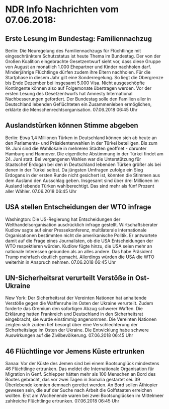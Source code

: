 # NDR Info Nachrichten vom 07.06.2018:


## Erste Lesung im Bundestag: Familiennachzug
Berlin: Die Neuregelung des Familiennachzugs für Flüchtlinge mit eingeschränktem Schutzstatus ist heute Thema im Bundestag. Der von der Großen Koalition eingebrachte Gesetzentwurf sieht vor, dass diese Gruppe von August an monatlich 1.000 Ehepartner und Kinder nachholen darf. Minderjährige Flüchtlinge dürfen zudem ihre Eltern nachholen. Für die Startphase in diesem Jahr gilt eine Sonderregelung. So liegt die Obergrenze bis Ende Dezember bei insgesamt 5.000 Visa. Nicht ausgeschöpfte Kontingente können also auf Folgemonate übertragen werden. Vor der ersten Lesung des Gesetzentwurfs hat Amnesty International Nachbesserungen gefordert. Der Bundestag solle den Familien aller in Deutschland lebenden Geflüchteten ein Zusammenleben ermöglichen, erklärte die Menschenrechtsorganisation. 07.06.2018 06:45 Uhr 

## Auslandstürken können Stimme abgeben
Berlin:	Etwa 1,4 Millionen Türken in Deutschland können sich ab heute an den Parlaments- und Präsidentenwahlen in der Türkei beteiligen. Bis zum 19. Juni sind die Wahllokale in mehreren Städten geöffnet - darunter Hamburg und Hannover. Die eigentliche Abstimmung in der Türkei findet am 24. Juni statt. Bei vergangenen Wahlen war die Unterstützung für Staatschef Erdogan bei den in Deutschland lebenden Türken größer als bei denen in der Türkei selbst. Da jüngsten Umfragen zufolge ein Sieg Erdogans in der ersten Runde nicht gesichert ist, könnten die Stimmen aus dem Ausland den Ausschlag geben. Insgesamt sind über drei Millionen im Ausland lebende Türken wahlberechtigt. Das sind mehr als fünf Prozent aller Wähler. 07.06.2018 06:45 Uhr 

## USA stellen Entscheidungen der WTO infrage
Washington: Die US-Regierung hat Entscheidungen der Welthandelsorganisation ausdrücklich infrage gestellt. Wirtschaftsberater Kudlow sagte auf einer Pressekonferenz, multilaterale internationale Organisationen bestimmten nicht die amerikanische Politik. Er antwortete damit auf die Frage eines Journalisten, ob die USA Entscheidungen der WTO respektieren würden. Kudlow fügte hinzu, die USA seien mehr an nationale Interessen gebunden als an alles andere. Das habe Präsident Trump mehrfach deutlich gemacht. Allerdings würden die USA die WTO weiterhin in Anspruch nehmen. 07.06.2018 06:45 Uhr 

## UN-Sicherheitsrat verurteilt Verstöße in Ost-Ukraine
New York:	Der Sicherheitsrat der Vereinten Nationen hat anhaltende Verstöße gegen die Waffenruhe im Osten der Ukraine verurteilt. Zudem forderte das Gremium den sofortigen Abzug schwerer Waffen. Die Erklärung hatten Frankreich und Deutschland in den Sicherheitsrat eingebracht, sie wurde einstimmig angenommen. Die Vereinten Nationen zeigten sich zudem tief besorgt über eine Verschlechterung der Sicherheitslage im Osten der Ukraine. Die Entwicklung habe schwere Auswirkungen auf die Zivilbevölkerung. 07.06.2018 06:45 Uhr 

## 46 Flüchtlinge vor Jemens Küste ertrunken
Sanaa: Vor der Küste des Jemen sind bei einem Bootsunglück mindestens 46 Flüchtlinge ertrunken. Das meldet die Internationale Organisation für Migration in Genf. Schlepper hätten mehr als 100 Menschen an Bord des Bootes gebracht, das vor zwei Tagen in Somalia gestartet sei. 39 Überlebende konnten demnach gerettet werden. An Bord sollen Äthiopier gewesen sein, die auf der Suche nach Arbeit die Golfstaaten erreichen wollten. Erst am Wochenende waren bei zwei Bootsunglücken im Mittelmeer zahlreiche Flüchtlinge ertrunken. 07.06.2018 06:45 Uhr 

